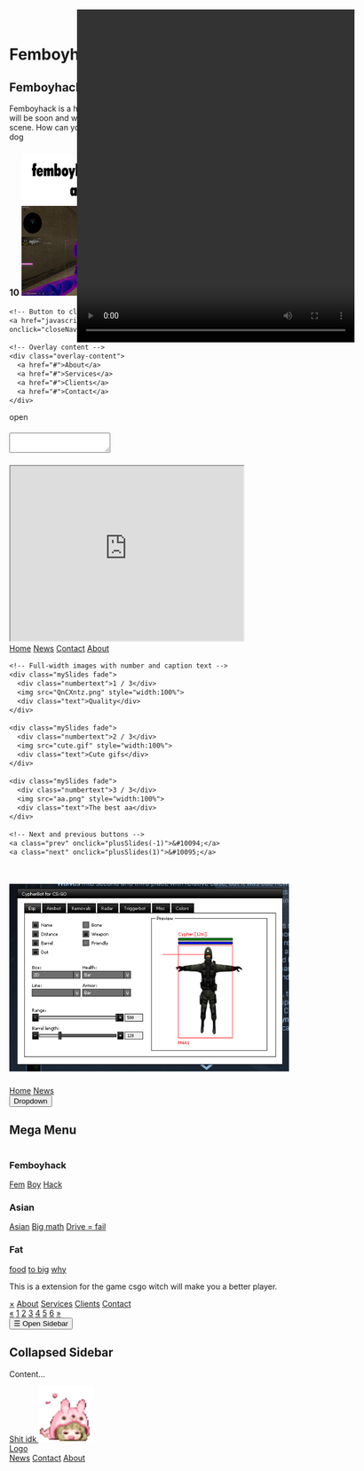 <!DOCTYPE html>
<html>
<head>
    <link rel="stylesheet" href="fancy.css">
    <link rel="stylesheet" href="https://cdnjs.cloudflare.com/ajax/libs/font-awesome/4.7.0/css/font-awesome.min.css">
    <title>Femboyhack.cc</title>
    <link rel="icon" type="image/x-icon" href="/images/favicon.gif">
</head>
<body>

<h1>Femboyhack v2</h1>

<meta name="author" content="Your master Cossegosse">

<article>
<h2>Femboyhack info</h2>
<p2>Femboyhack is a hack for the game csgo. Femboyhack is not out yet but will be soon and will dominate the hvh scene and the legit/closet chating scene. How can you get it? You can't because your not worth it. Fucking dog</p2>
</article>

<!-- The social media icon bar -->
<div class="icon-bar">
    <a href="#" class="facebook"><i class="fa fa-facebook"></i></a>
    <a href="#" class="twitter"><i class="fa fa-twitter"></i></a>
    <a href="http://google.com/" class="google"><i class="fa fa-google"></i></a>
    <a href="#" class="linkedin"><i class="fa fa-linkedin"></i></a>
    <a href="https://www.youtube.com/@cossegosse298" class="youtube"><i class="fa fa-youtube"></i></a>
  </div>

<h3>
    <time dat="10:10">
        <span class="date">10</span>
    </time>
    <img src="aa.png" alt="very epic image" height="255" width="255">
</h3>
<!-- The overlay -->
<div id="myNav" class="overlay">

    <!-- Button to close the overlay navigation -->
    <a href="javascript:void(0)" class="closebtn" onclick="closeNav()">&times;</a>
  
    <!-- Overlay content -->
    <div class="overlay-content">
      <a href="#">About</a>
      <a href="#">Services</a>
      <a href="#">Clients</a>
      <a href="#">Contact</a>
    </div>
  
  </div>
  
  <!-- Use any element to open/show the overlay navigation menu -->
  <span onclick="openNav()">open</span>
<h4>
    <textarea
        name="code" cols="omg whites">
    </textarea>
</h4>

<iframe width="420" height="315"
src="https://www.youtube.com/watch?v=s4YuFAqQc-Y">
</iframe>

<div class="pill-nav">
    <a class="active" href="#home">Home</a>
    <a href="#news">News</a>
    <a href="#contact">Contact</a>
    <a href="#about">About</a>
  </div>

  <!-- Slideshow container -->
<div class="slideshow-container">

    <!-- Full-width images with number and caption text -->
    <div class="mySlides fade">
      <div class="numbertext">1 / 3</div>
      <img src="QnCXntz.png" style="width:100%">
      <div class="text">Quality</div>
    </div>
  
    <div class="mySlides fade">
      <div class="numbertext">2 / 3</div>
      <img src="cute.gif" style="width:100%">
      <div class="text">Cute gifs</div>
    </div>
  
    <div class="mySlides fade">
      <div class="numbertext">3 / 3</div>
      <img src="aa.png" style="width:100%">
      <div class="text">The best aa</div>
    </div>
  
    <!-- Next and previous buttons -->
    <a class="prev" onclick="plusSlides(-1)">&#10094;</a>
    <a class="next" onclick="plusSlides(1)">&#10095;</a>
  </div>
  <br>
  
  <!-- The dots/circles -->
  <div style="text-align:center">
    <span class="dot" onclick="currentSlide(1)"></span>
    <span class="dot" onclick="currentSlide(2)"></span>
    <span class="dot" onclick="currentSlide(3)"></span>
  </div>

  <script>
    let slideIndex = 0;
    showSlides();
    
    function showSlides() {
      let i;
      let slides = document.getElementsByClassName("mySlides");
      for (i = 0; i < slides.length; i++) {
        slides[i].style.display = "none";
      }
      slideIndex++;
      if (slideIndex > slides.length) {slideIndex = 1}
      slides[slideIndex-1].style.display = "block";
      setTimeout(showSlides, 5000); // Change image every 5 seconds
    }
    </script>

<video style="position:absolute;height:600px;width:500px;top:25px;left:350px" controls>
  <source src="movie.mp4" type="video/mp4">
Your browser does not support the video tag.
</video>

<h5>
    <img src="QnCXntz.png" alt="why is this here">
</h5>
<div class="navbar">
    <a href="#home">Home</a>
    <a href="#news">News</a>
    <div class="dropdown">
      <button class="dropbtn">Dropdown
        <i class="fa fa-caret-down"></i>
      </button>
      <div class="dropdown-content">
        <div class="header">
          <h2>Mega Menu</h2>
        </div>
        <div class="row">
          <div class="column">
            <h3>Femboyhack</h3>
            <a href="#">Fem</a>
            <a href="#">Boy</a>
            <a href="#">Hack</a>
          </div>
          <div class="column">
            <h3>Asian</h3>
            <a href="#">Asian</a>
            <a href="#">Big math</a>
            <a href="#">Drive = fail</a>
          </div>
          <div class="column">
            <h3>Fat</h3>
            <a href="#">food</a>
            <a href="#">to big</a>
            <a href="#">why</a>
          </div>
        </div>
      </div>
    </div>
  </div>
<p>This is a extension for the game csgo witch will make you a better player.</p>
<div id="mySidebar" class="sidebar">
    <a href="javascript:void(0)" class="closebtn" onclick="closeNav()">&times;</a>
    <a href="#">About</a>
    <a href="#">Services</a>
    <a href="#">Clients</a>
    <a href="#">Contact</a>
  </div>

  <div class="pagination">
    <a href="#">&laquo;</a>
    <a href="#">1</a>
    <a class="active" href="#">2</a>
    <a href="#">3</a>
    <a href="#">4</a>
    <a href="#">5</a>
    <a href="#">6</a>
    <a href="#">&raquo;</a>
  </div>

  <div id="main">
    <button class="openbtn" onclick="openNav()">&#9776; Open Sidebar</button>
    <h2>Collapsed Sidebar</h2>
    <p>Content...</p>
  </div>
<a href="https://cdn.discordapp.com/attachments/856319696894558248/911715715604697188/unknown.png">Shit idk </a>
<img src="cute.gif" alt="cute image" height="100" width="100">
<style>
    body
    {
        background-image: url('paradox-femboy.gif');
    }
</style>
<!-- Top Navigation Menu -->
<div class="topnav">
    <a href="#home" class="active">Logo</a>
    <!-- Navigation links (hidden by default) -->
    <div id="myLinks">
      <a href="#Femboy">News</a>
      <a href="#Asian">Contact</a>
      <a href="#Fat">About</a>
    </div>
    <!-- "Hamburger menu" / "Bar icon" to toggle the navigation links -->
    <a href="javascript:void(0);" class="icon" onclick="myFunction()">
      <i class="fa fa-bars"></i>
    </a>
  </div>

</body>
</html>

